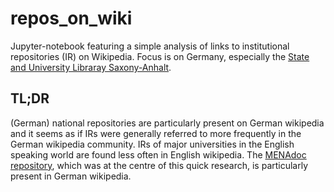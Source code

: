 # repos_on_wiki

Jupyter-notebook featuring a simple analysis of links to institutional repositories (IR) on Wikipedia. Focus is on Germany, especially the [State and University Libraray Saxony-Anhalt](https://bibliothek.uni-halle.de/?lang=en).

## TL;DR

(German) national repositories are particularly present on German wikipedia and it seems as if IRs were generally referred to more frequently in the German wikipedia community. IRs of major universities in the English speaking world are found less often in English wikipedia. The [MENAdoc repository](https://www.menalib.de/en/vifa/menadoc/), which was at the centre of this quick research, is particularly present in German wikipedia. 
